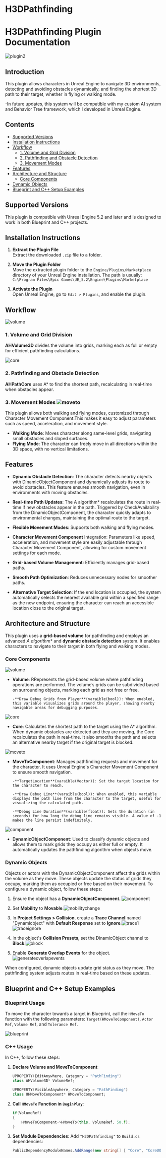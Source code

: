 # H3DPathfinding
# H3DPathfinding Plugin Documentation
![plugin2](https://github.com/user-attachments/assets/0666c145-b0f7-412e-ae80-6483a3ec8195)

## Introduction
This plugin allows characters in Unreal Engine to navigate 3D environments, detecting and avoiding obstacles dynamically, and finding the shortest 3D path to their target, whether in flying or walking mode.

-In future updates, this system will be compatible with my custom AI system and Behavior Tree framework, which I developed in Unreal Engine.

## Contents

- [Supported Versions](#supported-versions)
- [Installation Instructions](#installation-instructions)
- [Workflow](#workflow)
  - [1. Volume and Grid Division](#1-volume-and-grid-division)
  - [2. Pathfinding and Obstacle Detection](#2-pathfinding-and-obstacle-detection)
  - [3. Movement Modes](#3-movement-modes)
- [Features](#features)
- [Architecture and Structure](#architecture-and-structure)
  - [Core Components](#core-components)
- [Dynamic Objects](#dynamic-objects)
- [Blueprint and C++ Setup Examples](#blueprint-and-c-setup-examples)

## Supported Versions
This plugin is compatible with Unreal Engine 5.2 and later and is designed to work in both Blueprint and C++ projects.

## Installation Instructions

1. **Extract the Plugin File**  
   Extract the downloaded `.zip` file to a folder.

2. **Move the Plugin Folder**  
   Move the extracted plugin folder to the `Engine/Plugins/Marketplace` directory of your Unreal Engine installation. The path is usually:  
   `C:\Program Files\Epic Games\UE_5.2\Engine\Plugins\Marketplace`

3. **Activate the Plugin**  
   Open Unreal Engine, go to `Edit > Plugins`, and enable the plugin.

## Workflow

![volume](https://github.com/user-attachments/assets/b57a3671-9d01-4cd4-b261-46e5bbb11b5f)
### 1. Volume and Grid Division 
**AHVolume3D** divides the volume into grids, marking each as full or empty for efficient pathfinding calculations. 

![core](https://github.com/user-attachments/assets/4c82a512-78ea-4f48-b69d-63c8cbec5e9d)
### 2. Pathfinding and Obstacle Detection 
**AHPathCore** uses A* to find the shortest path, recalculating in real-time when obstacles appear.

### 3. Movement Modes ![moveto](https://github.com/user-attachments/assets/62e16a9e-ddf8-4298-a4ee-d1ab36a36276)
This plugin allows both walking and flying modes, customized through Character Movement Component.This makes it easy to adjust parameters such as speed, acceleration, and movement style. 

- **Walking Mode**: Moves character along same-level grids, navigating small obstacles and sloped surfaces.
- **Flying Mode**: The character can freely move in all directions within the 3D space, with no vertical limitations.

## Features

- **Dynamic Obstacle Detection**: The character detects nearby objects with DinamicObjectComponent and dynamically adjusts its route to avoid obstacles.
  This feature ensures smooth navigation, even in environments with moving obstacles.

- **Real-time Path Updates**: The A algorithm* recalculates the route in real-time if new obstacles appear in the path.
   Triggered by CheckAvailability from the DinamicObjectComponent, the character quickly adapts to environmental changes, maintaining the optimal route to the target.
  
- **Flexible Movement Modes**: Supports both walking and flying modes.
  
- **Character Movement Component** Integration: Parameters like speed, acceleration, and movement style are easily adjustable through Character Movement Component, allowing for custom movement settings for each mode.
  
- **Grid-based Volume Management**: Efficiently manages grid-based paths.
  
- **Smooth Path Optimization**: Reduces unnecessary nodes for smoother paths.

- **Alternative Target Selection**: If the end location is occupied, the system automatically selects the nearest available grid within a specified range as the new endpoint, ensuring the character can reach an accessible location close to the original target.

## Architecture and Structure

This plugin uses a **grid-based volume** for pathfinding and employs an advanced **A* algorithm** and **dynamic obstacle detection** system. It enables characters to navigate to their target in both flying and walking modes.

### Core Components



![volume](https://github.com/user-attachments/assets/b57a3671-9d01-4cd4-b261-46e5bbb11b5f)
- **Volume**: RRepresents the grid-based volume where pathfinding operations are performed. The volume’s grids can be subdivided based on surrounding objects, marking each grid as not free or free.
  
      -**Draw Debug Grids from Player**(varaible(bool)): When enabled, this variable visualizes grids around the player, showing nearby navigable areas for debugging purposes.

![core](https://github.com/user-attachments/assets/4c82a512-78ea-4f48-b69d-63c8cbec5e9d)
- **Core**: Calculates the shortest path to the target using the A* algorithm. When dynamic obstacles are detected and they are moving, the Core recalculates the path in real-time. It also smooths the path and selects an alternative nearby target if the original target is blocked.

![moveto](https://github.com/user-attachments/assets/62e16a9e-ddf8-4298-a4ee-d1ab36a36276)
- **MoveToComponent**: Manages pathfinding requests and movement for the character. It uses Unreal Engine's Character Movement Component to ensure smooth navigation.
  
      -**TargetLocation**(varaible(Vector)): Set the target location for the character to reach.
  
      -**Draw Debug Line**(varaible(bool)): When enabled, this variable displays the path line from the character to the target, useful for visualizing the calculated path.
  
      -**Debug Line Duration**(varaible(float)): Sets the duration (in seconds) for how long the debug line remains visible. A value of -1 makes the line persist indefinitely.

![component](https://github.com/user-attachments/assets/17d5948f-e075-4371-a704-0d91612a2f17)
- **DynamicObjectComponent**: Used to classify dynamic objects and allows them to mark grids they occupy as either full or empty. It automatically updates the pathfinding algorithm when objects move.

### Dynamic Objects

Objects or actors with the DynamicObjectComponent affect the grids within the volume as they move.
These objects update the status of grids they occupy, marking them as occupied or free based on their movement. To configure a dynamic object, follow these steps:

1. Ensure the object has a **DynamicObjectComponent**.  ![component](https://github.com/user-attachments/assets/c80a66ed-f54f-4f14-94b0-9934fc70cf46)

2. Set **Mobility** to **Movable**.![mobilitychange](https://github.com/user-attachments/assets/d06e51f0-b66b-4cee-8c5f-0c556698cc62)
3. In **Project Settings > Collision**, create a **Trace Channel** named "Dynamicbject" with **Default Response** set to **Ignore**.![trace1](https://github.com/user-attachments/assets/4c5266c4-28d0-40d6-8732-cee44ca6da6b)
![traceignore](https://github.com/user-attachments/assets/8040e26c-9a9b-46c5-b054-f3d578cb4ef7)


4. In the object's **Collision Presets**, set the DinamicObject channel to **Block**.![blıock](https://github.com/user-attachments/assets/134e5587-b5d0-4d53-89dd-067ee7466b7f)

5. Enable **Generate Overlap Events** for the object.![generateoverlapevents](https://github.com/user-attachments/assets/5965b8d6-ddf0-420b-a411-05150fa115a5)


When configured, dynamic objects update grid status as they move. The pathfinding system adjusts routes in real-time based on these updates.

## Blueprint and C++ Setup Examples

### Blueprint Usage
To move the character towards a target in Blueprint, call the `HMoveTo` function with the following parameters: `Target(HMoveToComponent)`, `Actor Ref`, `Volume Ref`, and `Tolerance Ref`.

![blueprint](https://github.com/user-attachments/assets/a16f0eab-6e16-426a-b5d2-c4278f6ba00a)

### C++ Usage
In C++, follow these steps:

1. **Declare Volume and MoveToComponent**:
    ```cpp
    UPROPERTY(EditAnywhere, Category = "PathFinding")
    class AHVolume3D* VolumeRef;

    UPROPERTY(VisibleAnywhere, Category = "PathFinding")
    class UHMoveToComponent* HMoveToComponent;
    ```

2. **Call `HMoveTo` Function in `BeginPlay`**:
    ```cpp
    if(VolumeRef)
    {
        HMoveToComponent->HMoveTo(this, VolumeRef, 50.f);
    }
    ```

3. **Set Module Dependencies**:
    Add `"H3DPathfinding"` to `Build.cs` dependencies:
    ```csharp
    PublicDependencyModuleNames.AddRange(new string[] { "Core", "CoreUObject", "Engine", "InputCore", "HeadMountedDisplay", "EnhancedInput", "H3DPathfinding" });
    ```


